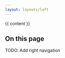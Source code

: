```yaml
---
layout: layouts/left
---
```


<div class="grid-row grid-gap">
  <div class="content tablet:grid-col-fill">
    {{ content }}
  </div>
  <div class="contents tablet:grid-col-3">
    <h2>On this page</h2>
    TODO: Add right navigation
  </div>
  </div>  